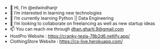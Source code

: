 - 👋 Hi, I’m @edwindhanjr
- 👀 I’m interested in learning new technologies
- 🌱 I’m currently learning Python || Data Engineering
- 💞️ I’m looking to collaborate on freelancing as well as new startup ideas
- 📫 You can reach me through dhan.gharti.9@gmail.com
- HostPro Website : https://cranky-tesla-78b2d6.netlify.app/
- ClothingStore Website : https://cs-live.herokuapp.com/

<!---
edwindhanjr/edwindhanjr is a ✨ special ✨ repository because its `README.md` (this file) appears on your GitHub profile.
You can click the Preview link to take a look at your changes.
--->
